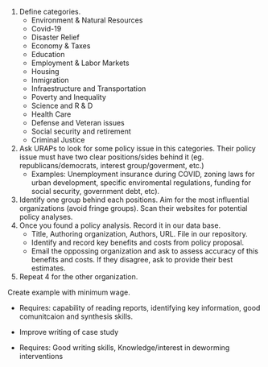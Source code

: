 
 1. Define categories.
    - Environment & Natural Resources
    - Covid-19
    - Disaster Relief
    - Economy & Taxes
    - Education
    - Employment & Labor Markets
    - Housing
    - Inmigration
    - Infraestructure and Transportation
    - Poverty and Inequality
    - Science and R & D
    - Health Care
    - Defense and Veteran issues
    - Social security and retirement
    - Criminal Justice
 2. Ask URAPs to look for some policy issue in this categories. Their policy issue must have two clear positions/sides behind it (eg. republicans/democrats, interest group/goverment, etc.)
    - Examples: Unemployment insurance during COVID, zoning laws for urban development, specific enviromental regulations, funding for social security, government debt, etc).
 3. Identify one group behind each positions. Aim for the most influential organizations (avoid fringe groups). Scan their websites for potential policy analyses.
 4. Once you found a policy analysis. Record it in our data base.
    - Title, Authoring organization, Authors, URL. File in our repository.
    - Identify and record key benefits and costs from policy proposal.
    - Email the oppossing organization and ask to assess accuracy of this benefits and costs. If they disagree, ask to provide their best estimates.
 5. Repeat 4 for the other organization.

 Create example with minimum wage. 




 - Requires: capability of reading reports, identifying key information, good comunitcaion and synthesis skills.


 - Improve writing of case study
 - Requires: Good writing skills, Knowledge/interest in deworming interventions
